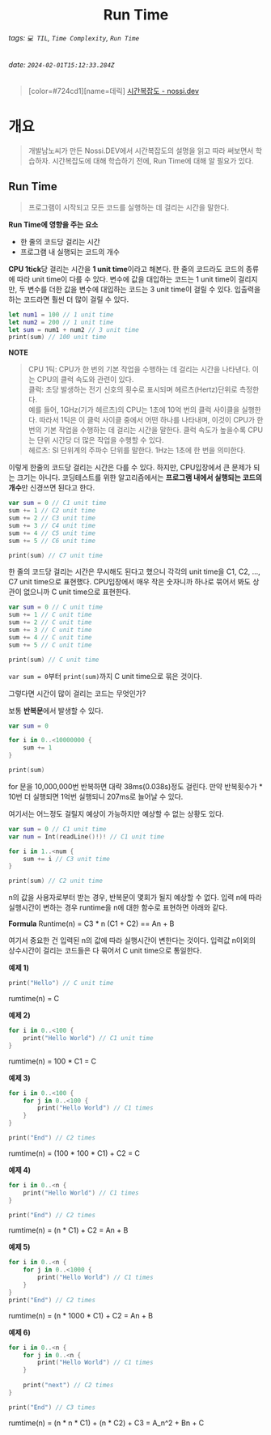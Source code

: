 <h1><center> Run Time </center></h1>

###### tags: `💻 TIL`, `Time Complexity`, `Run Time`
###### date: `2024-02-01T15:12:33.284Z`

> [color=#724cd1][name=데릭]
> [시간복잡도 - nossi.dev](https://www.nossi.dev/cote/timecomplexity)

# 개요 

> 개발남노씨가 만든 Nossi.DEV에서 시간복잡도의 설명을 읽고 따라 써보면서 학습하자. 시간복잡도에 대해 학습하기 전에, Run Time에 대해 알 필요가 있다.

## Run Time

> 프로그램이 시작되고 모든 코드를 실행하는 데 걸리는 시간을 말한다. 

**Run Time에 영향을 주는 요소**

- 한 줄의 코드당 걸리는 시간
- 프로그램 내 실행되는 코드의 개수

**CPU 1tick**당 걸리는 시간을 **1 unit time**이라고 해본다. 한 줄의 코드라도 코드의 종류에 따라 unit time이 다를 수 있다. 변수에 값을 대입하는 코드는 1 unit time이 걸리지만, 두 변수를 더한 값을 변수에 대입하는 코드는 3 unit time이 걸릴 수 있다. 입출력을 하는 코드라면 훨씬 더 많이 걸릴 수 있다.

```swift 
let num1 = 100 // 1 unit time
let num2 = 200 // 1 unit time
let sum = num1 + num2 // 3 unit time
print(sum) // 100 unit time
```

**NOTE**

> CPU 1틱: CPU가 한 번의 기본 작업을 수행하는 데 걸리는 시간을 나타낸다. 이는 CPU의 클럭 속도와 관련이 있다. <br>
> 클럭: 초당 발생하는 전기 신호의 횟수로 표시되며 헤르츠(Hertz)단위로 측정한다. <br>
> 예를 들어, 1GHz(기가 헤르츠)의 CPU는 1초에 10억 번의 클럭 사이클을 실행한다. 따라서 1틱은 이 클럭 사이클 중에서 어떤 하나를 나타내며, 이것이 CPU가 한 번의 기본 작업을 수행하는 데 걸리는 시간을 말한다. 클럭 속도가 높을수록 CPU는 단위 시간당 더 많은 작업을 수행할 수 있다.<br>
> 헤르츠: SI 단위계의 주파수 단위를 말한다. 1Hz는 1초에 한 번을 의미한다. 


이렇게 한줄의 코드당 걸리는 시간은 다를 수 있다. 하지만, CPU입장에서 큰 문제가 되는 크기는 아니다. 코딩테스트를 위한 알고리즘에서는 **프로그램 내에서 실행되는 코드의 개수**만 신경쓰면 된다고 한다. 

```swift 
var sum = 0 // C1 unit time
sum += 1 // C2 unit time
sum += 2 // C3 unit time
sum += 3 // C4 unit time
sum += 4 // C5 unit time
sum += 5 // C6 unit time

print(sum) // C7 unit time

```

한 줄의 코드당 걸리는 시간은 무시해도 된다고 했으니 각각의 unit time을 C1, C2, ..., C7 unit time으로 표현했다. CPU입장에서 매우 작은 숫자니까 하나로 묶어서 봐도 상관이 없으니까 C unit time으로 표현한다. 

```swift 
var sum = 0 // C unit time
sum += 1 // C unit time
sum += 2 // C unit time
sum += 3 // C unit time
sum += 4 // C unit time
sum += 5 // C unit time

print(sum) // C unit time
```

`var sum = 0`부터 `print(sum)`까지 C unit time으로 묶은 것이다.

그렇다면 시간이 많이 걸리는 코드는 무엇인가? 

보통 **반복문**에서 발생할 수 있다. 

```swift 
var sum = 0

for i in 0..<10000000 {
    sum += 1
}

print(sum)
```

for 문을 10,000,000번 반복하면 대략 38ms(0.038s)정도 걸린다. 만약 반복횟수가 * 10번 더 실행되면 1억번 실행되니 207ms로 늘어날 수 있다. 

여기서는 어느정도 걸릴지 예상이 가능하지만 예상할 수 없는 상황도 있다. 

```swift 
var sum = 0 // C1 unit time
var num = Int(readLine()!)! // C1 unit time

for i in 1..<num {
    sum += i // C3 unit time
}

print(sum) // C2 unit time

```
n의 값을 사용자로부터 받는 경우, 반복문이 몇회가 될지 예상할 수 없다. 입력 n에 따라 실행시간이 변하는 경우 runtime을 n에 대한 함수로 표현하면 아래와 같다.

**Formula**
Runtime(n) = C3 * n (C1 + C2) == An + B

여기서 중요한 건 입력된 n의 값에 따라 실행시간이 변한다는 것이다. 입력값 n이외의 상수시간이 걸리는 코드들은 다 묶어서 C unit time으로 통일한다. 

**예제 1)**

```swift 
print("Hello") // C unit time
```

rumtime(n) = C

**예제 2)**

```swift 
for i in 0..<100 {
    print("Hello World") // C1 unit time
}
```

rumtime(n) = 100 * C1 = C

**예제 3)**

```swift 
for i in 0..<100 {
    for j in 0..<100 {
        print("Hello World") // C1 times
    }
}

print("End") // C2 times
```

rumtime(n) = (100 * 100 * C1) + C2 = C

**예제 4)**

```swift 
for i in 0..<n {
    print("Hello World") // C1 times
}

print("End") // C2 times
```

rumtime(n) = (n * C1) + C2 = An + B

**예제 5)**

```swift 
for i in 0..<n {
    for j in 0..<1000 {
        print("Hello World") // C1 times
    }
}
print("End") // C2 times
```

rumtime(n) = (n * 1000 * C1) + C2 = An + B

**예제 6)**

```swift 
for i in 0..<n {
    for j in 0..<n {
        print("Hello World") // C1 times
    }
    
    print("next") // C2 times
}

print("End") // C3 times
```

rumtime(n) = (n * n * C1) + (n * C2) + C3 = A_n^2 + Bn + C

